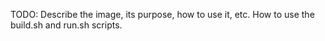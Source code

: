 TODO: Describe the image, its purpose, how to use it, etc. How to use the build.sh and run.sh scripts.